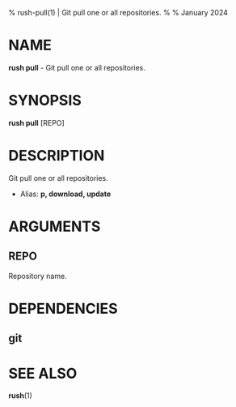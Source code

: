 % rush-pull(1) | Git pull one or all repositories.
% 
% January 2024

NAME
==================================================

**rush pull** - Git pull one or all repositories.

SYNOPSIS
==================================================

**rush pull** [REPO]

DESCRIPTION
==================================================

Git pull one or all repositories.

- Alias: **p, download, update**

ARGUMENTS
==================================================

REPO
--------------------------------------------------

Repository name.


DEPENDENCIES
==================================================

git
--------------------------------------------------


SEE ALSO
==================================================

**rush**(1)


